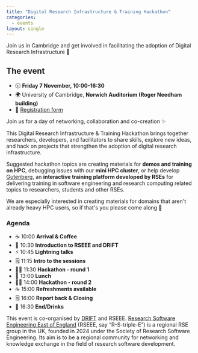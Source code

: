 ```yaml
---
title: "Digital Research Infrastructure & Training Hackathon"
categories:
  - events
layout: single
---
```


Join us in Cambridge and get involved in facilitating the adoption of Digital Research Infrastructure 🚀

## The event

- 🕥 **Friday 7 November, 10:00-16:30**
- 🌍 University of Cambridge, **Norwich Auditorium (Roger Needham building)**
- 🔗 [Registration form](https://forms.gle/xv6vuRAjdHtRonSq5)

Join us for a day of networking, collaboration and co-creation ✨

This Digital Research Infrastructure & Training Hackathon brings together researchers, developers, and facilitators to share skills, explore new ideas, and hack on projects that strengthen the adoption of digital research infrastructure.

Suggested hackathon topics are creating materials for **demos and training on HPC**, debugging issues with our **mini HPC cluster**, or help develop [Gutenberg](https://train.rse.ox.ac.uk/), an **interactive training platform developed by RSEs** for delivering training in software engineering and research computing related topics to researchers, students and other RSEs. 

We are especially interested in creating materials for domains that aren't already heavy HPC users, so if that's you please come along 💖

### Agenda
- ☕ 10:00 **Arrival & Coffee**
- 👋 10:30 **Introduction to RSEEE and DRIFT**
- ⚡ 10:45 **Lightning talks**
- 🗒️ 11:15 **Intro to the sessions**
- 🧑‍💻 11:30 **Hackathon - round 1**
- 🥗 13:00 **Lunch**
- 🧑‍💻 14:00 **Hackathon - round 2**
- ☕ 15:00 **Refreshments available**
- 🗒️ 16:00 **Report back & Closing**
- 🍹 16:30 **End/Drinks**

This event is co-organised by [DRIFT](https://drtp-skills.ac.uk/about/) and RSEEE. [Research Software Engineering East of England](https://east-england.society-rse.org/) (RSEEE, say “R-S-triple-E”) is a regional RSE group in the UK, founded in 2024 under the Society of Research Software Engineering. Its aim is to be a regional community for networking and knowledge exchange in the field of research software development.